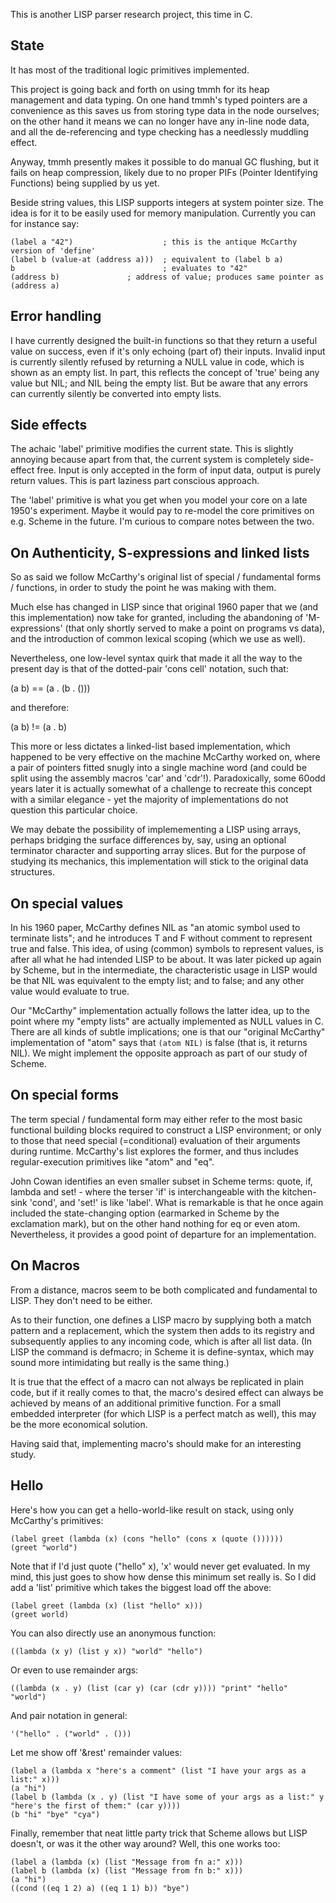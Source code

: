This is another LISP parser research project, this time in C.

State
-----
It has most of the traditional logic primitives implemented.

This project is going back and forth on using tmmh for its heap management and
data typing. On one hand tmmh's typed pointers are a convenience as this saves
us from storing type data in the node ourselves; on the other hand it means we
can no longer have any in-line node data, and all the de-referencing and type
checking has a needlessly muddling effect.

Anyway, tmmh presently makes it possible to do manual GC flushing, but it fails
on heap compression, likely due to no proper PIFs (Pointer Identifying
Functions) being supplied by us yet.

Beside string values, this LISP supports integers at system pointer size. The
idea is for it to be easily used for memory manipulation. Currently you can for
instance say:

	(label a "42")                    ; this is the antique McCarthy version of 'define'
	(label b (value-at (address a)))  ; equivalent to (label b a)
	b                                 ; evaluates to "42"
	(address b)		          ; address of value; produces same pointer as (address a)

Error handling
--------------
I have currently designed the built-in functions so that they return a useful
value on success, even if it's only echoing (part of) their inputs. Invalid
input is currently silently refused by returning a NULL value in code,
which is shown as an empty list. In part, this reflects the concept of 'true'
being any value but NIL; and NIL being the empty list. But be aware that any
errors can currently silently be converted into empty lists.

Side effects
------------
The achaic 'label' primitive modifies the current state. This is slightly
annoying because apart from that, the current system is completely side-effect
free. Input is only accepted in the form of input data, output is purely return
values. This is part laziness part conscious approach.

The 'label' primitive is what you get when you model your core on a late 1950's
experiment. Maybe it would pay to re-model the core primitives on e.g. Scheme
in the future. I'm curious to compare notes between the two.

On Authenticity, S-expressions and linked lists
-----------------------------------------------
So as said we follow McCarthy's original list of special / fundamental forms /
functions, in order to study the point he was making with them.

Much else has changed in LISP since that original 1960 paper that we (and this
implementation) now take for granted, including the abandoning of
'M-expressions' (that only shortly served to make a point on programs vs data),
and the introduction of common lexical scoping (which we use as well).

Nevertheless, one low-level syntax quirk that made it all the way to the present
day is that of the dotted-pair 'cons cell' notation, such that:

  (a b) == (a . (b . ()))

and therefore:

  (a b) != (a . b)

This more or less dictates a linked-list based implementation, which happened to
be very effective on the machine McCarthy worked on, where a pair of pointers
fitted snugly into a single machine word (and could be split using the assembly
macros 'car' and 'cdr'!). Paradoxically, some 60odd years later it is actually
somewhat of a challenge to recreate this concept with a similar elegance - yet
the majority of implementations do not question this particular choice.

We may debate the possibility of implemementing a LISP using arrays, perhaps
bridging the surface differences by, say, using an optional terminator
character and supporting array slices. But for the purpose of studying its
mechanics, this implementation will stick to the original data structures.

On special values
-----------------
In his 1960 paper, McCarthy defines NIL as "an atomic symbol used to terminate
lists"; and he introduces T and F without comment to represent true and false.
This idea, of using (common) symbols to represent values, is after all what he
had intended LISP to be about. It was later picked up again by Scheme, but in the
intermediate, the characteristic usage in LISP would be that NIL was equivalent
to the empty list; and to false; and any other value would evaluate to true.

Our "McCarthy" implementation actually follows the latter idea, up to the point
where my "empty lists" are actually implemented as NULL values in C.
There are all kinds of subtle implications; one is that our "original McCarthy"
implementation of "atom" says that `(atom NIL)` is false (that is, it returns NIL).
We might implement the opposite approach as part of our study of Scheme.

On special forms
----------------
The term special / fundamental form may either refer to the most basic functional
building blocks required to construct a LISP environment; or only to those
that need special (=conditional) evaluation of their arguments during runtime.
McCarthy's list explores the former, and thus includes regular-execution
primitives like "atom" and "eq".

John Cowan identifies an even smaller subset in Scheme terms: quote, if, lambda
and set! - where the terser 'if' is interchangeable with the kitchen-sink
'cond', and 'set!' is like 'label'. What is remarkable is that he once again
included the state-changing option (earmarked in Scheme by the exclamation
mark), but on the other hand nothing for eq or even atom. Nevertheless, it
provides a good point of departure for an implementation.

On Macros
---------
From a distance, macros seem to be both complicated and fundamental to LISP.
They don't need to be either.

As to their function, one defines a LISP macro by supplying both a match
pattern and a replacement, which the system then adds to its registry and
subsequently applies to any incoming code, which is after all list data.
(In LISP the command is defmacro; in Scheme it is define-syntax, which may
sound more intimidating but really is the same thing.)

It is true that the effect of a macro can not always be replicated in plain
code, but if it really comes to that, the macro's desired effect can always be
achieved by means of an additional primitive function. For a small embedded
interpreter (for which LISP is a perfect match as well), this may be the more
economical solution.

Having said that, implementing macro's should make for an interesting study.

Hello
-----
Here's how you can get a hello-world-like result on stack, using only McCarthy's
primitives:

	(label greet (lambda (x) (cons "hello" (cons x (quote ())))))
	(greet "world")

Note that if I'd just quote ("hello" x), 'x' would never get evaluated.
In my mind, this just goes to show how dense this minimum set really is.
So I did add a 'list' primitive which takes the biggest load off the above:

	(label greet (lambda (x) (list "hello" x)))
	(greet world)

You can also directly use an anonymous function:

	((lambda (x y) (list y x)) "world" "hello")

Or even to use remainder args:

	((lambda (x . y) (list (car y) (car (cdr y)))) "print" "hello" "world")

And pair notation in general:

	'("hello" . ("world" . ()))

Let me show off '&rest' remainder values:

	(label a (lambda x "here's a comment" (list "I have your args as a list:" x)))
	(a "hi")
	(label b (lambda (x . y) (list "I have some of your args as a list:" y "here's the first of them:" (car y))))
	(b "hi" "bye" "cya")

Finally, remember that neat little party trick that Scheme allows but LISP doesn't,
or was it the other way around? Well, this one works too:

	(label a (lambda (x) (list "Message from fn a:" x)))
	(label b (lambda (x) (list "Message from fn b:" x)))
	(a "hi")
	((cond ((eq 1 2) a) ((eq 1 1) b)) "bye")

